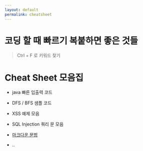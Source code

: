 ```yaml
---
layout: default
permalink: cheatsheet
---
```


# 코딩 할 때 빠르기 복붙하면 좋은 것들

> Ctrl + F 로 키워드 찾기

# Cheat Sheet 모음집

- java 빠른 입출력 코드

- DFS / BFS 샘플 코드

- XSS 예제 모음

- SQL Injection 쿼리 문 모음

- [마크다운 문법](http://gjchoi.github.io/env/Kramdown(%EB%A7%88%ED%81%AC%EB%8B%A4%EC%9A%B4)-%EC%82%AC%EC%9A%A9%EB%B2%95/)

- ..
